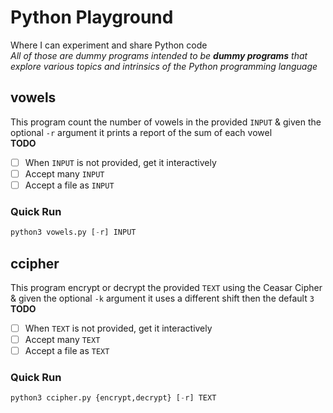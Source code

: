 # Python Playground

Where I can experiment and share Python code  
_All of those are dummy programs intended to be **dummy programs** that explore various topics and intrinsics of the Python programming language_

## vowels

This program count the number of vowels in the provided `INPUT` & given the optional `-r` argument it prints a report of the sum of each vowel  
**TODO**

- [ ] When `INPUT` is not provided, get it interactively
- [ ] Accept many `INPUT`
- [ ] Accept a file as `INPUT`

### Quick Run

```python
python3 vowels.py [-r] INPUT
```

## ccipher

This program encrypt or decrypt the provided `TEXT` using the Ceasar Cipher & given the optional `-k` argument it uses a different shift then the default `3`  
**TODO**

- [ ] When `TEXT` is not provided, get it interactively
- [ ] Accept many `TEXT`
- [ ] Accept a file as `TEXT`

### Quick Run

```python
python3 ccipher.py {encrypt,decrypt} [-r] TEXT
```

